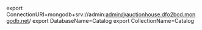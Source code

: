 export ConnectionURI=mongodb+srv://admin:admin@auctionhouse.dfo2bcd.mongodb.net/ export DatabaseName=Catalog export CollectionName=Catalog